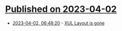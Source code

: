 # [Published on 2023-04-02](index.md)

* [2023-04-02, 06:48:20](https://lobste.rs/s/nm6aup/xul_layout_is_gone) - [XUL Layout is gone](https://crisal.io/words/2023/03/30/xul-layout-is-gone.html)
